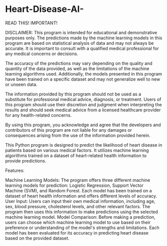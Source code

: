 # Heart-Disease-AI-
READ THIS! IMPORTANT!

DISCLAIMER:
This program is intended for educational and demonstrative purposes only. The predictions made by the machine learning models in this program are based on statistical analysis of data and may not always be accurate. It is important to consult with a qualified medical professional for any medical concerns or decisions.

The accuracy of the predictions may vary depending on the quality and quantity of the data provided, as well as the limitations of the machine learning algorithms used. Additionally, the models presented in this program have been trained on a specific dataset and may not generalize well to new or unseen data.

The information provided by this program should not be used as a substitute for professional medical advice, diagnosis, or treatment. Users of this program should use their discretion and judgment when interpreting the results and should seek medical advice from a licensed healthcare provider for any health-related concerns.

By using this program, you acknowledge and agree that the developers and contributors of this program are not liable for any damages or consequences arising from the use of the information provided herein.



This Python program is designed to predict the likelihood of heart disease in patients based on various medical factors. It utilizes machine learning algorithms trained on a dataset of heart-related health information to provide predictions.

Features:

Machine Learning Models: The program offers three different machine learning models for prediction: Logistic Regression, Support Vector Machine (SVM), and Random Forest. Each model has been trained on a dataset of heart health information and offers different levels of accuracy.
User Input: Users can input their own medical information, including age, sex, blood pressure, cholesterol levels, and other relevant factors. The program then uses this information to make predictions using the selected machine learning model.
Model Comparison: Before making a prediction, users can choose which machine learning model to use based on their preference or understanding of the model's strengths and limitations. Each model has been evaluated for its accuracy in predicting heart disease based on the provided dataset.
